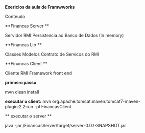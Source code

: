 **Exericios da aula de Framwworks**

Conteudo

**Financas Server **

Servidor RMI 
Persistencia ao Banco de Dados (In memory)

**Financas Lib **

Classes Modelos
Contrato de Servicos do RMI

**Financas Client **

Cliente RMI
Framework front end

**primeiro passo**

mvn clean install 

**executar o client:**
mvn org.apache.tomcat.maven:tomcat7-maven-plugin:2.2:run -pl FinancasClient

** executar o server **

java -jar /FinancasServer/target/server-0.0.1-SNAPSHOT.jar

